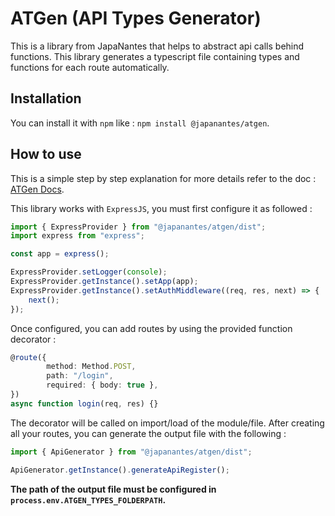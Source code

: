 # ATGen (API Types Generator)

This is a library from JapaNantes that helps to abstract api calls behind functions.
This library generates a typescript file containing types and functions for each route automatically.

## Installation

You can install it with `npm` like : `npm install @japanantes/atgen`.

## How to use

This is a simple step by step explanation for more details refer to the doc : [ATGen Docs](https://japanantes.github.io/api-types-generator/docs/).

This library works with `ExpressJS`, you must first configure it as followed :

```ts
import { ExpressProvider } from "@japanantes/atgen/dist";
import express from "express";

const app = express();

ExpressProvider.setLogger(console);
ExpressProvider.getInstance().setApp(app);
ExpressProvider.getInstance().setAuthMiddleware((req, res, next) => {
    next();
});
```

Once configured, you can add routes by using the provided function decorator :

```ts
@route({
        method: Method.POST,
        path: "/login",
        required: { body: true },
})
async function login(req, res) {}

```

The decorator will be called on import/load of the module/file.
After creating all your routes, you can generate the output file with the following :
```ts
import { ApiGenerator } from "@japanantes/atgen/dist";

ApiGenerator.getInstance().generateApiRegister();

```

**The path of the output file must be configured in `process.env.ATGEN_TYPES_FOLDERPATH`.**
